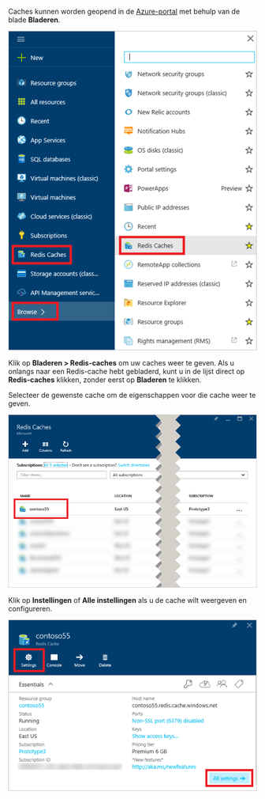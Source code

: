Caches kunnen worden geopend in de [Azure-portal](https://portal.azure.com) met behulp van de blade **Bladeren**.

![Blade Bladeren in Azure Redis-cache](media/redis-cache-browse/redis-cache-browse.png)

Klik op **Bladeren > Redis-caches** om uw caches weer te geven. Als u onlangs naar een Redis-cache hebt gebladerd, kunt u in de lijst direct op **Redis-caches** klikken, zonder eerst op **Bladeren** te klikken.

Selecteer de gewenste cache om de eigenschappen voor die cache weer te geven.

![Lijst met caches voor Bladeren in Azure Redis-cache](media/redis-cache-browse/redis-caches.png)

Klik op **Instellingen** of **Alle instellingen** als u de cache wilt weergeven en configureren.

![Alle instellingen in Redis-cache](media/redis-cache-browse/redis-cache-blade.png)


<!--HONumber=ago16_HO4-->


